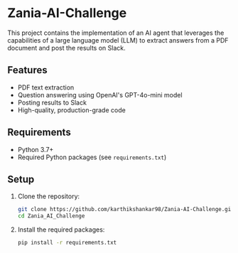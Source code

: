 # Zania-AI-Challenge

This project contains the implementation of an AI agent that leverages the capabilities of a large language model (LLM) to extract answers from a PDF document and post the results on Slack.

## Features
- PDF text extraction
- Question answering using OpenAI's GPT-4o-mini model
- Posting results to Slack
- High-quality, production-grade code

## Requirements
- Python 3.7+
- Required Python packages (see `requirements.txt`)

## Setup
1. Clone the repository:
   ```bash
   git clone https://github.com/karthikshankar98/Zania-AI-Challenge.git
   cd Zania_AI_Challenge

2. Install the required packages:
   ```bash
   pip install -r requirements.txt


